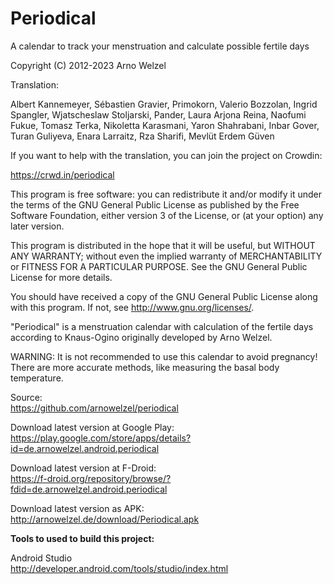 # Periodical
A calendar to track your menstruation and calculate possible fertile days

Copyright (C) 2012-2023 Arno Welzel

Translation:

Albert Kannemeyer, Sébastien Gravier, Primokorn, Valerio Bozzolan, Ingrid Spangler,
Wjatscheslaw Stoljarski, Pander, Laura Arjona Reina, Naofumi Fukue, Tomasz Terka,
Nikoletta Karasmani, Yaron Shahrabani, Inbar Gover, Turan Guliyeva, Enara Larraitz,
Rza Sharifi, Mevlüt Erdem Güven

If you want to help with the translation, you can join the project on Crowdin:

https://crwd.in/periodical

This program is free software: you can redistribute it and/or modify
it under the terms of the GNU General Public License as published by
the Free Software Foundation, either version 3 of the License, or
(at your option) any later version.

This program is distributed in the hope that it will be useful,
but WITHOUT ANY WARRANTY; without even the implied warranty of
MERCHANTABILITY or FITNESS FOR A PARTICULAR PURPOSE.  See the
GNU General Public License for more details.

You should have received a copy of the GNU General Public License
along with this program.  If not, see <http://www.gnu.org/licenses/>.

"Periodical" is a menstruation calendar with calculation of the fertile days
according to Knaus-Ogino originally developed by Arno Welzel.

WARNING: It is not recommended to use this calendar to avoid pregnancy!
There are more accurate methods, like measuring the basal body temperature. 

Source:  
https://github.com/arnowelzel/periodical

Download latest version at Google Play:  
https://play.google.com/store/apps/details?id=de.arnowelzel.android.periodical

Download latest version at F-Droid:  
https://f-droid.org/repository/browse/?fdid=de.arnowelzel.android.periodical

Download latest version as APK:  
http://arnowelzel.de/download/Periodical.apk

**Tools to used to build this project:**

Android Studio  
http://developer.android.com/tools/studio/index.html
